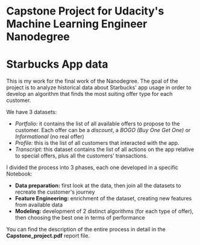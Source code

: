# Capstone Project for Udacity's Machine Learning Engineer Nanodegree
# Starbucks App data

This is my work for the final work of the Nanodegree. The goal of the project is to analyze
historical data about Starbucks' app usage in order to develop an algorithm
that finds the most suiting offer type for each customer.

We have 3 datasets:
- *Portfolio:* it contains the list of all available offers to propose to the customer.
Each offer can be a *discount*, a *BOGO (Buy One Get One)* or *Informational* (no real offer)
- *Profile:* this is the list of all customers that interacted with the app.
- *Transcript:* this dataset contains the list of all actions on the app relative to special offers,
plus all the customers’ transactions.

I divided the process into 3 phases, each one developed in a specific Notebook:
- **Data preparation:** first look at the data, then join all the datasets to recreate the customer's journey
- **Feature Engineering:** enrichment of the dataset, creating new features from available data
- **Modeling:** development of 2 distinct algorithms (for each type of offer), then choosing the best one
in terms of performance

You can find the description of the entire process in detail in the **Capstone_project.pdf** report file.
